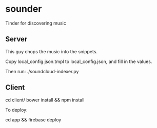 sounder
=======

Tinder for discovering music

Server
------

This guy chops the music into the snippets.

Copy local_config.json.tmpl to local_config.json, and fill in the values.

Then run:
./soundcloud-indexer.py

Client
------

cd client/
bower install && npm install

To deploy:

cd app && firebase deploy
